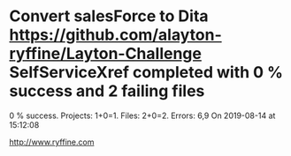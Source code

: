 # Convert salesForce to Dita https://github.com/alayton-ryffine/Layton-Challenge SelfServiceXref completed with 0 % success and 2 failing files

0 % success. Projects: 1+0=1.  Files: 2+0=2. Errors: 6,9  On 2019-08-14 at 15:12:08





http://www.ryffine.com
